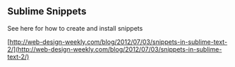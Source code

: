 
## Sublime Snippets

See here for how to create and install snippets

[http://web-design-weekly.com/blog/2012/07/03/snippets-in-sublime-text-2/](http://web-design-weekly.com/blog/2012/07/03/snippets-in-sublime-text-2/)
